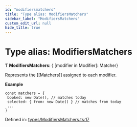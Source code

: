 ```yaml
---
id: "modifiersmatchers"
title: "Type alias: ModifiersMatchers"
sidebar_label: "ModifiersMatchers"
custom_edit_url: null
hide_title: true
---
```


# Type alias: ModifiersMatchers

Ƭ **ModifiersMatchers**: { [modifier in Modifier]: Matcher}

Represents the [[Matchers]] assigned to each modifier.

**Example**

```
const matchers = {
 booked: new Date(), // matches today
 selected: { from: new Date() } // matches from today
 ...
}
```

Defined in: [types/ModifiersMatchers.ts:17](https://github.com/gpbl/react-day-picker/blob/7a46f8df/packages/react-day-picker/src/types/ModifiersMatchers.ts#L17)
